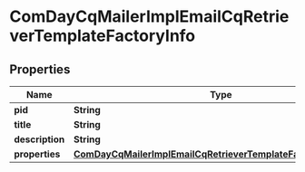 
# ComDayCqMailerImplEmailCqRetrieverTemplateFactoryInfo

## Properties
Name | Type | Description | Notes
------------ | ------------- | ------------- | -------------
**pid** | **String** |  |  [optional]
**title** | **String** |  |  [optional]
**description** | **String** |  |  [optional]
**properties** | [**ComDayCqMailerImplEmailCqRetrieverTemplateFactoryProperties**](ComDayCqMailerImplEmailCqRetrieverTemplateFactoryProperties.md) |  |  [optional]



